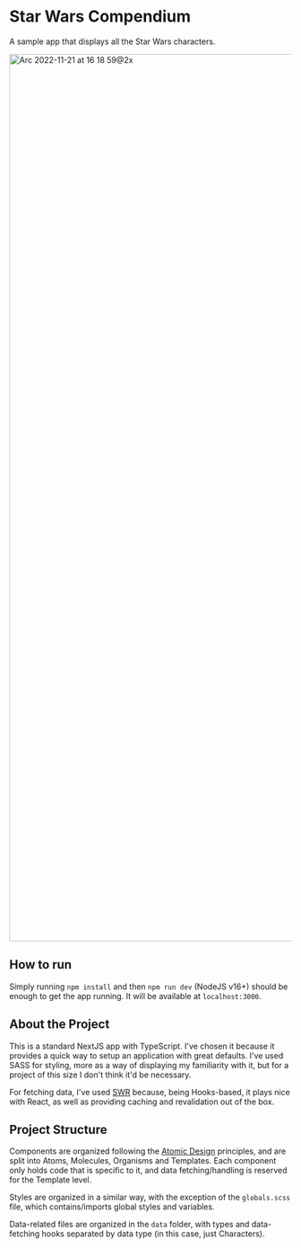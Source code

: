 # Star Wars Compendium

A sample app that displays all the Star Wars characters.

<img width="1580" alt="Arc 2022-11-21 at 16 18 59@2x" src="https://user-images.githubusercontent.com/24247035/203091393-d6ae52be-fa64-4894-92e8-e0cad9078a14.png">


## How to run

Simply running `npm install` and then `npm run dev` (NodeJS v16+) should be enough to get the app running. It will be available at `localhost:3000`.

## About the Project

This is a standard NextJS app with TypeScript. I've chosen it because it provides a quick way to setup an application with great defaults. I've used SASS for styling, more as a way of displaying my familiarity with it, but for a project of this size I don't think it'd be necessary.

For fetching data, I've used [SWR](https://swr.vercel.app/) because, being Hooks-based, it plays nice with React, as well as providing caching and revalidation out of the box.

## Project Structure

Components are organized following the [Atomic Design](https://www.blueacornici.com/blog/5-major-elements-of-atomic-design/) principles, and are split into Atoms, Molecules, Organisms and Templates. Each component only holds code that is specific to it, and data fetching/handling is reserved for the Template level.

Styles are organized in a similar way, with the exception of the `globals.scss` file, which contains/imports global styles and variables.

Data-related files are organized in the `data` folder, with types and data-fetching hooks separated by data type (in this case, just Characters).
